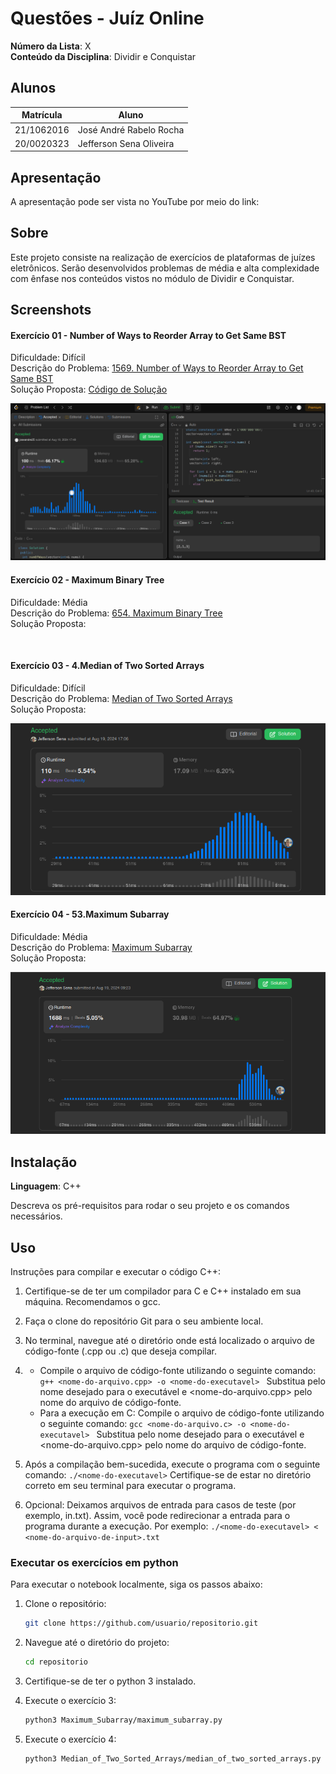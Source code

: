 # Questões - Juíz Online

**Número da Lista**: X<br>
**Conteúdo da Disciplina**: Dividir e Conquistar<br>

## Alunos

| Matrícula  | Aluno                               |
| ---------- | ----------------------------------- |
| 21/1062016 | José André Rabelo Rocha |
| 20/0020323 | Jefferson Sena Oliveira         |

## Apresentação
A apresentação pode ser vista no YouTube por meio do link: 

## Sobre

Este projeto consiste na realização de exercícios de plataformas de juízes eletrônicos. Serão desenvolvidos problemas de média e alta
complexidade com ênfase nos conteúdos vistos no módulo de Dividir e Conquistar. 

## Screenshots

#### Exercício 01 - Number of Ways to Reorder Array to Get Same BST

Dificuldade: Difícil <br>
Descrição do Problema: [1569. Number of Ways to Reorder Array to Get Same BST](https://leetcode.com/problems/number-of-ways-to-reorder-array-to-get-same-bst/description/) <br>
Solução Proposta:  [Código de Solução](https://github.com/projeto-de-algoritmos-2024/DividirEConquistar_Questoes_JuizOnline/blob/master/Number_Ways_Reorder_BST/reorder_same_bst.cpp)

![Exercicio 1](assets/exercicio_1.png)

#### Exercício 02 - Maximum Binary Tree

Dificuldade: Média  <br>
Descrição do Problema: [654. Maximum Binary Tree](https://leetcode.com/problems/maximum-binary-tree/description/) <br>
Solução Proposta: 

![]()

#### Exercício 03 - 4.Median of Two Sorted Arrays

Dificuldade: Difícil<br>
Descrição do Problema: [Median of Two Sorted Arrays](https://leetcode.com/problems/median-of-two-sorted-arrays/)<br>
Solução Proposta: 

![Exercício 3](assets/exercicio3.png)

#### Exercício 04 - 53.Maximum Subarray

Dificuldade: Média <br>
Descrição do Problema: [Maximum Subarray](https://leetcode.com/problems/maximum-subarray/description/)<br>
Solução Proposta: 

![Exercicio 4](assets/exercicio_4.png)

## Instalação

**Linguagem**: C++ <br>
<!-- **Framework**: (caso exista)<br> -->
Descreva os pré-requisitos para rodar o seu projeto e os comandos necessários.

## Uso

Instruções para compilar e executar o código C++:

1. Certifique-se de ter um compilador para C e C++ instalado em sua máquina. Recomendamos o gcc.

2. Faça o clone do repositório Git para o seu ambiente local.

3. No terminal, navegue até o diretório onde está localizado o arquivo de código-fonte (.cpp ou .c) que deseja compilar.

4. - Compile o arquivo de código-fonte utilizando o seguinte comando:
```g++ <nome-do-arquivo.cpp> -o <nome-do-executavel> ```
Substitua <nome-do-executavel> pelo nome desejado para o executável e <nome-do-arquivo.cpp> pelo nome do arquivo de código-fonte.
    - Para a execução em C: Compile o arquivo de código-fonte utilizando o seguinte comando:
```gcc <nome-do-arquivo.c> -o <nome-do-executavel> ```
Substitua <nome-do-executavel> pelo nome desejado para o executável e <nome-do-arquivo.cpp> pelo nome do arquivo de código-fonte.

5. Após a compilação bem-sucedida, execute o programa com o seguinte comando:
```./<nome-do-executavel>```
Certifique-se de estar no diretório correto em seu terminal para executar o programa.

6. Opcional: Deixamos arquivos de entrada para casos de teste (por exemplo, in.txt). Assim, você pode redirecionar a entrada para o programa durante a execução. Por exemplo:
```./<nome-do-executavel> < <nome-do-arquivo-de-input>.txt```

### Executar os exercícios em python

Para executar o notebook localmente, siga os passos abaixo:

1. Clone o repositório:
   ```bash
   git clone https://github.com/usuario/repositorio.git
   ```
2. Navegue até o diretório do projeto:
   ```bash
   cd repositorio
   ```
3. Certifique-se de ter o python 3 instalado.

4. Execute o exercício 3:

    ```bash
    python3 Maximum_Subarray/maximum_subarray.py
   ```
5. Execute o exercício 4:
    ```bash
    python3 Median_of_Two_Sorted_Arrays/median_of_two_sorted_arrays.py 
   ```


<!--## Outros

Quaisquer outras informações sobre seu projeto podem ser descritas abaixo.

-->

